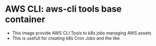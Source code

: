 # AWS CLI: aws-cli tools base container
- This image provide AWS CLI Tools to k8s jobs managing AWS assets
- This is usefull for creating k8s Cron Jobs and the like
